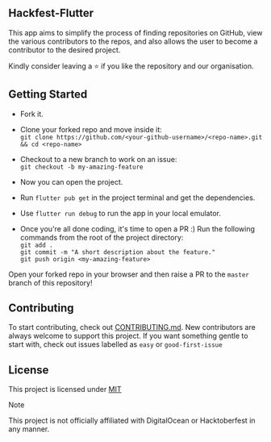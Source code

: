 ## Hackfest-Flutter
This app aims to simplify the process of finding repositories on GitHub, view the various contributors to the repos, and also allows the user to become a contributor to the desired project.


Kindly consider leaving a :star: if you like the repository and our organisation.


## Getting Started
* Fork it.
* Clone your forked repo and move inside it:\
`git clone https://github.com/<your-github-username>/<repo-name>.git && cd <repo-name>`

* Checkout to a new branch to work on an issue:\
`git checkout -b my-amazing-feature`

* Now you can open the project.
* Run `flutter pub get` in the project terminal and get the dependencies.
* Use `flutter run debug` to run the app in your local emulator.
* Once you're all done coding, it's time to open a PR :)
Run the following commands from the root of the project directory:
\
`git add .`\
`git commit -m "A short description about the feature."`\
`git push origin <my-amazing-feature>`

Open your forked repo in your browser and then raise a PR to the `master` branch of this repository!


## Contributing

To start contributing, check out [CONTRIBUTING.md](https://github.com/IEEE-VIT/hacktoberfest-flutter/blob/master/CONTRIBUTING.md). New contributors are always welcome to support this project. If you want something gentle to start with, check out issues labelled as `easy` or `good-first-issue`

## License

This project is licensed under [MIT](https://github.com/IEEE-VIT/hacktoberfest-flutter/blob/master/LICENSE)


> [!NOTE]  
> This project is not officially affiliated with DigitalOcean or Hacktoberfest in any manner.

